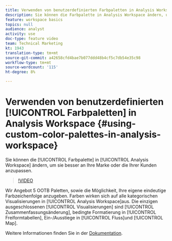 ```yaml
---
title: Verwenden von benutzerdefinierten Farbpaletten in Analysis Workspace
description: Sie können die Farbpalette in Analysis Workspace ändern, um sie besser an Ihre Marke oder die Ihrer Kunden anzupassen.
feature: workspace basics
topics: null
audience: analyst
activity: use
doc-type: feature video
team: Technical Marketing
kt: 1943
translation-type: tm+mt
source-git-commit: a42658cfd4bae7b077ddd48b4cf5c7db54e35c98
workflow-type: tm+mt
source-wordcount: '115'
ht-degree: 8%

---
```



# Verwenden von benutzerdefinierten [!UICONTROL Farbpaletten] in Analysis Workspace {#using-custom-color-palettes-in-analysis-workspace}

Sie können die [!UICONTROL Farbpalette] in [!UICONTROL Analysis Workspace] ändern, um sie besser an Ihre Marke oder die Ihrer Kunden anzupassen.

>[!VIDEO](https://video.tv.adobe.com/v/23876/?quality=12)

Wir Angebot 5 OOTB Paletten, sowie die Möglichkeit, Ihre eigene eindeutige Farbzeichenfolge anzugeben. Farben wirken sich auf alle kategorischen Visualisierungen in [!UICONTROL Analysis Workspace]aus. Die einzigen ausgeschlossenen [!UICONTROL Visualisierungen] sind [!UICONTROL Zusammenfassungsänderung], bedingte Formatierung in [!UICONTROL Freiformtabellen], Ein-/Ausstiege in [!UICONTROL Fluss]und [!UICONTROL Map].

Weitere Informationen finden Sie in der [Dokumentation](https://marketing.adobe.com/resources/help/de_DE/analytics/analysis-workspace/color_palettes.html).
